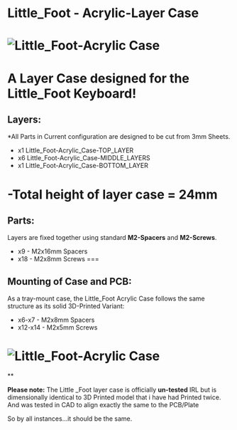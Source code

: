# Little_Foot - Acrylic-Layer Case

![Little_Foot-Acrylic Case](https://i.imgur.com/sVLsLA0.png)
===

A Layer Case designed for the Little_Foot Keyboard!
===

## Layers:
 
 *All Parts in Current configuration are designed to be cut from 3mm Sheets.

- x1 Little_Foot-Acrylic_Case-TOP_LAYER
- x6 Little_Foot-Acrylic_Case-MIDDLE_LAYERS
- x1 Little_Foot-Acrylic_Case-BOTTOM_LAYER

-Total height of layer case = 24mm
===

## Parts:

Layers are fixed together using standard **M2-Spacers** and **M2-Screws**.

-  x9 - M2x16mm Spacers
- x18 - M2x8mm Screws
===

## Mounting of Case and PCB:

As a tray-mount case, the Little_Foot Acrylic Case follows the same structure as its solid 3D-Printed Variant:

-   x6-x7 - M2x8mm Spacers
- x12-x14 - M2x5mm Screws

![Little_Foot-Acrylic Case](https://i.imgur.com/KoyFVTx.png)
===

**

**Please note:** The Little _Foot layer case is officially **un-tested** IRL but is dimensionally identical to 3D Printed model that i have had Printed twice.  And was tested in CAD to align exactly the same to the PCB/Plate

So by all instances...it should be the same.
